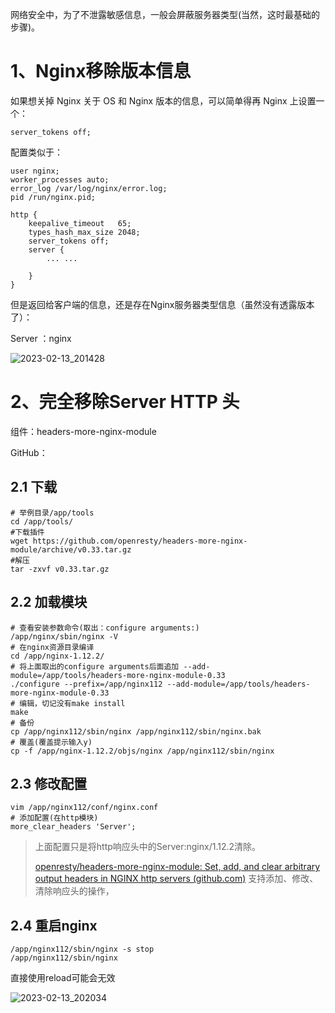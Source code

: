 网络安全中，为了不泄露敏感信息，一般会屏蔽服务器类型(当然，这时最基础的步骤)。

# 1、Nginx移除版本信息

如果想关掉 Nginx 关于 OS 和 Nginx 版本的信息，可以简单得再 Nginx 上设置一个：

```
server_tokens off;
```

配置类似于：

```
user nginx;
worker_processes auto;
error_log /var/log/nginx/error.log;
pid /run/nginx.pid;

http {
    keepalive_timeout   65;
    types_hash_max_size 2048;
	server_tokens off;
    server {
		... ...

    }
}

```

但是返回给客户端的信息，还是存在Nginx服务器类型信息（虽然没有透露版本了）：

Server ：nginx

![2023-02-13_201428](https://img.qinweizhao.com/2023/02/2023-02-13_201428.png)


# 2、完全移除Server HTTP 头

组件：headers-more-nginx-module

GitHub：


## 2.1 下载

```
# 举例目录/app/tools
cd /app/tools/
#下载插件
wget https://github.com/openresty/headers-more-nginx-module/archive/v0.33.tar.gz
#解压
tar -zxvf v0.33.tar.gz
```

## 2.2 加载模块

```
# 查看安装参数命令(取出：configure arguments:)
/app/nginx/sbin/nginx -V
# 在nginx资源目录编译
cd /app/nginx-1.12.2/
# 将上面取出的configure arguments后面追加 --add-module=/app/tools/headers-more-nginx-module-0.33
./configure --prefix=/app/nginx112 --add-module=/app/tools/headers-more-nginx-module-0.33
# 编辑，切记没有make install
make
# 备份
cp /app/nginx112/sbin/nginx /app/nginx112/sbin/nginx.bak 
# 覆盖(覆盖提示输入y)
cp -f /app/nginx-1.12.2/objs/nginx /app/nginx112/sbin/nginx
```

## 2.3 修改配置

```
vim /app/nginx112/conf/nginx.conf
# 添加配置(在http模块)
more_clear_headers 'Server';
```

>  上面配置只是将http响应头中的Server:nginx/1.12.2清除。
>
> [openresty/headers-more-nginx-module: Set, add, and clear arbitrary output headers in NGINX http servers (github.com)](https://github.com/openresty/headers-more-nginx-module)
> 支持添加、修改、清除响应头的操作，

## 2.4 重启nginx

```
/app/nginx112/sbin/nginx -s stop
/app/nginx112/sbin/nginx
```

> 
 直接使用reload可能会无效

![2023-02-13_202034](https://img.qinweizhao.com/2023/02/2023-02-13_202034.png)
